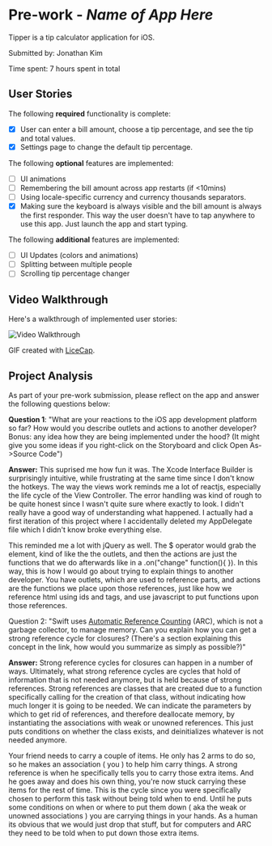 # Pre-work - *Name of App Here*

Tipper is a tip calculator application for iOS.

Submitted by: Jonathan Kim

Time spent: 7 hours spent in total

## User Stories

The following **required** functionality is complete:

* [x] User can enter a bill amount, choose a tip percentage, and see the tip and total values.
* [x] Settings page to change the default tip percentage.

The following **optional** features are implemented:
* [ ] UI animations
* [ ] Remembering the bill amount across app restarts (if <10mins)
* [ ] Using locale-specific currency and currency thousands separators.
* [x] Making sure the keyboard is always visible and the bill amount is always the first responder. This way the user doesn't have to tap anywhere to use this app. Just launch the app and start typing.

The following **additional** features are implemented:
- [ ] UI Updates (colors and animations)
- [ ] Splitting between multiple people
- [ ] Scrolling tip percentage changer

## Video Walkthrough

Here's a walkthrough of implemented user stories:

<img src='http://imgur.com/GvbMxv2' title='Video Walkthrough' width='' alt='Video Walkthrough' />

GIF created with [LiceCap](http://www.cockos.com/licecap/).

## Project Analysis

As part of your pre-work submission, please reflect on the app and answer the following questions below:

**Question 1**: "What are your reactions to the iOS app development platform so far? How would you describe outlets and actions to another developer? Bonus: any idea how they are being implemented under the hood? (It might give you some ideas if you right-click on the Storyboard and click Open As->Source Code")

**Answer:** This suprised me how fun it was. The Xcode Interface Builder is surprisingly intuitive, while frustrating at the same time since I don't know the hotkeys. The way the views work reminds me a lot of reactjs, especially the life cycle of the View Controller. The error handling was kind of rough to be quite honest since I wasn't quite sure where exactly to look. I didn't really have a good way of understanding what happened. I actually had a first iteration of this project where I accidentally deleted my AppDelegate file which I didn't know broke everything else.

This reminded me a lot with jQuery as well. The $ operator would grab the element, kind of like the the outlets, and then the actions are just the functions that we do afterwards like in a .on("change" function(){ }). In this way, this is how I would go about trying to explain things to another developer. You have outlets, which are used to reference parts, and actions are the functions we place upon those references, just like how we reference html using ids and tags, and use javascript to put functions upon those references.

Question 2: "Swift uses [Automatic Reference Counting](https://developer.apple.com/library/content/documentation/Swift/Conceptual/Swift_Programming_Language/AutomaticReferenceCounting.html#//apple_ref/doc/uid/TP40014097-CH20-ID49) (ARC), which is not a garbage collector, to manage memory. Can you explain how you can get a strong reference cycle for closures? (There's a section explaining this concept in the link, how would you summarize as simply as possible?)"

**Answer:**  Strong reference cycles for closures can happen in a number of ways. Ultimately, what strong reference cycles are cycles that hold of information that is not needed anymore, but is held because of strong references. Strong references are classes that are created due to a function specifically calling for the creation of that class, without indicating how much longer it is going to be needed. We can indicate the parameters by which to get rid of references, and therefore deallocate memory, by instantiating the associations with weak or unowned references. This just puts conditions on whether the class exists, and deinitializes whatever is not needed anymore.

Your friend needs to carry a couple of items. He only has 2 arms to do so, so he makes an association ( you ) to help him carry things. A strong reference is when he specifically tells you to carry those extra items. And he goes away and does his own thing, you're now stuck carrying these items for the rest of time. This is the cycle since you were specifically chosen to perform this task without being told when to end. Until he puts some conditions on when or where to put them down ( aka the weak or unowned associations ) you are carrying things in your hands. As a human its obvious that we would just drop that stuff, but for computers and ARC they need to be told when to put down those extra items.
